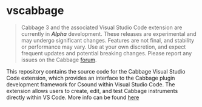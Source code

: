 # vscabbage 
 
> Cabbage 3 and the associated Visual Studio Code extension are currently in ***Alpha*** development. These releases are experimental and may undergo significant changes. Features are not final, and stability or performance may vary. Use at your own discretion, and expect frequent updates and potential breaking changes. Please report any issues on the Cabbage [forum](https://forum.cabbageaudio.com/).
 
This repository contains the source code for the Cabbage Visual Studio Code extension, which provides an interface to the Cabbage plugin development framework for Csound within Visual Studio Code. The extension allows users to create, edit, and test Cabbage instruments directly within VS Code. More info can be found [here](https://rorywalsh.github.io/cabbage3docs/docs/intro)  

